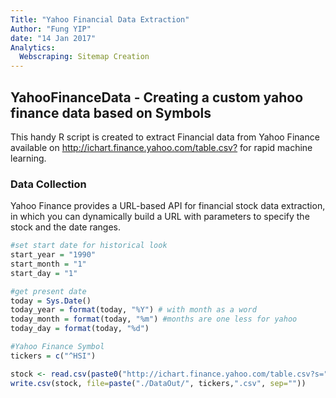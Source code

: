 ```yaml
---
Title: "Yahoo Financial Data Extraction"
Author: "Fung YIP"
date: "14 Jan 2017"
Analytics:
  Webscraping: Sitemap Creation
---
```


## YahooFinanceData - Creating a custom yahoo finance data based on Symbols

This handy R script is created to extract Financial data from Yahoo Finance available on 
<http://ichart.finance.yahoo.com/table.csv?> for rapid machine learning.


### Data Collection

Yahoo Finance provides a URL-based API for financial stock data extraction, in which you can dynamically build a URL with parameters to specify the stock and the date ranges.

```r
#set start date for historical look
start_year = "1990"
start_month = "1"
start_day = "1"

#get present date
today = Sys.Date()
today_year = format(today, "%Y") # with month as a word
today_month = format(today, "%m") #months are one less for yahoo
today_day = format(today, "%d")

#Yahoo Finance Symbol
tickers = c("^HSI")

stock <- read.csv(paste0("http://ichart.finance.yahoo.com/table.csv?s=",tickers,"&d=",toString(as.double(today_month)-1),"&e=",today_day,"&f=",today_year,"&g=d","&a=",toString(as.double(start_month)-1),"&b=",start_day,"&c=",start_year,"&ignore=.csv", collapse = ", "))
write.csv(stock, file=paste("./DataOut/", tickers,".csv", sep=""))
```
